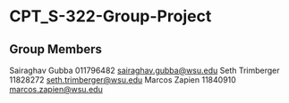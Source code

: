 # CPT_S-322-Group-Project

## Group Members
Sairaghav Gubba 011796482 sairaghav.gubba@wsu.edu
Seth Trimberger 11828272 seth.trimberger@wsu.edu
Marcos Zapien 11840910 marcos.zapien@wsu.edu

